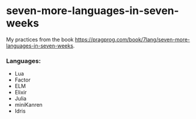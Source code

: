 # seven-more-languages-in-seven-weeks

My practices from the book https://pragprog.com/book/7lang/seven-more-languages-in-seven-weeks.

### Languages:

- Lua
- Factor
- ELM
- Elixir
- Julia
- miniKanren
- Idris


